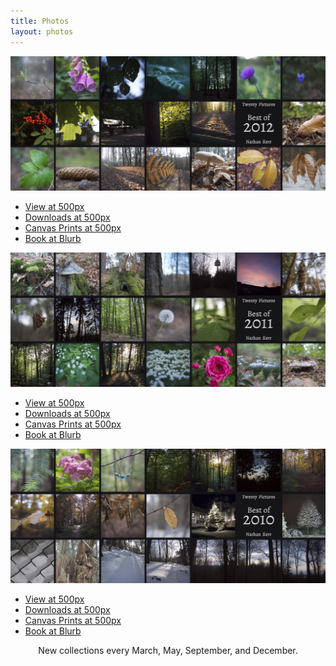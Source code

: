 ```yaml
---
title: Photos
layout: photos
---
```


<img src="2012-cover.jpg" onclick="showOverlay(this, '2012');"/>
<div id="2012" class="overlay" onclick="hide(this)">
	<ul>
	<li><a href="http://500px.com/nathankerr/sets/twenty_pictures_best_of_2012">View at 500px</a></li>
	<li><a href="http://500px.com/nathankerr/sets/twenty_pictures_best_of_2012">Downloads at 500px</a></li>
	<li><a href="http://500px.com/nathankerr/sets/twenty_pictures_best_of_2012">Canvas Prints at 500px</a></li>
	<li><a href="http://www.blurb.com/b/4127415-twenty-pictures-best-of-2012">Book at Blurb</a></li>
	</ul>
</div>

<img src="2011-cover.jpg" onclick="showOverlay(this, '2011');" />
<div id="2011" class="overlay" onclick="hide(this)">
	<ul>
	<li><a href="http://500px.com/nathankerr/sets/twenty_pictures_best_of_2011">View at 500px</a></li>
	<li><a href="http://500px.com/nathankerr/sets/twenty_pictures_best_of_2011">Downloads at 500px</a></li>
	<li><a href="http://500px.com/nathankerr/sets/twenty_pictures_best_of_2011">Canvas Prints at 500px</a></li>
	<li><a href="http://www.blurb.com/b/4127392-twenty-pictures-best-of-2011">Book at Blurb</a></li>
	</ul>
</div>

<img src="2010-cover.jpg" onclick="showOverlay(this, '2010');">
<div id="2010" class="overlay" onclick="hide(this)">
	<ul>
	<li><a href="http://500px.com/nathankerr/sets/twenty_pictures_best_of_2010">View at 500px</a></li>
	<li><a href="http://500px.com/nathankerr/sets/twenty_pictures_best_of_2010">Downloads at 500px</a></li>
	<li><a href="http://500px.com/nathankerr/sets/twenty_pictures_best_of_2010">Canvas Prints at 500px</a></li>
	<li><a href="http://www.blurb.com/b/4068833-twenty-pictures-best-of-2010">Book at Blurb</a></li>
	</ul>
</div>

<div style="text-align: center; padding-bottom: 1em">New collections every March, May, September, and December.</div>
